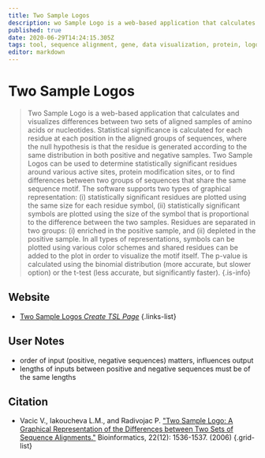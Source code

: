 ```yaml
---
title: Two Sample Logos
description: wo Sample Logo is a web-based application that calculates and visualizes differences between two sets of aligned samples of amino acids or nucleotides.
published: true
date: 2020-06-29T14:24:15.305Z
tags: tool, sequence alignment, gene, data visualization, protein, logo
editor: markdown
---
```


# Two Sample Logos

> Two Sample Logo is a web-based application that calculates and visualizes differences between two sets of aligned samples of amino acids or nucleotides. Statistical significance is calculated for each residue at each position in the aligned groups of sequences, where the null hypothesis is that the residue is generated according to the same distribution in both positive and negative samples. Two Sample Logos can be used to determine statistically significant residues around various active sites, protein modification sites, or to find differences between two groups of sequences that share the same sequence motif.
&NewLine;
The software supports two types of graphical representation: (i) statistically significant residues are plotted using the same size for each residue symbol, (ii) statistically significant symbols are plotted using the size of the symbol that is proportional to the difference between the two samples. Residues are separated in two groups: (i) enriched in the positive sample, and (ii) depleted in the positive sample. In all types of representations, symbols can be plotted using various color schemes and shared residues can be added to the plot in order to visualize the motif itself. The p-value is calculated using the binomial distribution (more accurate, but slower option) or the t-test (less accurate, but significantly faster).
{.is-info}



## Website

- [Two Sample Logos *Create TSL Page*](http://www.twosamplelogo.org/cgi-bin/tsl/tsl.cgi)
{.links-list}

## User Notes

- order of input (positive, negative sequences) matters, influences output
- lengths of inputs between positive and negative sequences must be of the same lengths

## Citation

- Vacic V., Iakoucheva L.M., and Radivojac P. ["Two Sample Logo: A Graphical Representation of the Differences between Two Sets of Sequence Alignments."](https://academic.oup.com/bioinformatics/article/22/12/1536/207720) Bioinformatics, 22(12): 1536-1537. (2006) 
{.grid-list}